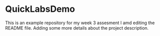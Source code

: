 # QuickLabsDemo
This is an example repository for my week 3 assesment
I amd editing the README file. Adding some more details about the project description.
